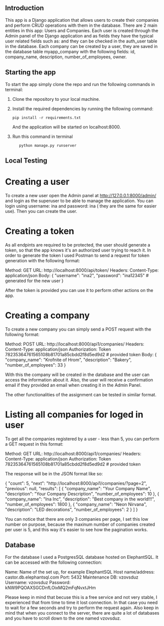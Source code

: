 

## Introduction

This app is a Django application that allows users to create their companies and perform CRUD operations with them in the database. There are 2 main entities in this app: Users and Companies. Each user is created through the Admin panel of the Django application and as fields they have the typical user related fields such as:    and they can be checked in the auth_user table in the database. Each company can be created by a user, they are saved in the database table myapp_company with the following fields: id, company_name, description, number_of_employees, owner. 


## Starting the app

To start the app simply clone the repo and run the following commands in terminal:

1. Clone the repository to your local machine.

2. Install the required dependencies by running the following command:
   ```
   pip install -r requirements.txt
   ```
   And the application will be started on localhost:8000.

3. Run this command in terminal 
    ```
       python manage.py runserver 
    ```

## Local Testing

# Creating a user

To create a new user open the Admin panel at http://127.0.0.1:8000/admin/ and login as the superuser to be able to manage the application. You can login using username: ina and password: ina ( they are the same for easier use). Then you can create the user.


# Creating a token

As all endpints are required to be protected, the user should generate a token, so that the app knows it's an authorized user trying to reach it. In order to generate the token I used Postman to send a request for token generation with the following format:

Method: GET
URL: http://localhost:8000/api/token/
Headers:
Content-Type: application/json
Body:
{
"username": "ina2",
"password": "ina12345"   # generated for the new user 
}

After the token is provided you can use it to perform other actions on the app.

# Creating a company

To create a new company you can simply send a POST request with the following format:

Method: POST
URL: http://localhost:8000/api1/companies/
Headers:
Content-Type: application/json
Authorization: Token 78235364761565108b81701a85cbdd2f8d5ed9d2  # provided token
Body:
{
  "company_name": "Krofnite of Hrom",
  "description": "Bakery",
  "number_of_employees": 33
}

With this the company will be created in the database and the user can access the information about it. Also, the user will receive a confirmation email if they provided an email when creating it in the Admin Panel. 

The other functionalities of the assignment can be tested in similar format.

# Listing all companies for loged in user

To get all the companies registered by a user - less than 5, you can perform a GET request in this format:

Method: GET
URL: http://localhost:8000/api1/companies/
Headers:
Content-Type: application/json
Authorization: Token 78235364761565108b81701a85cbdd2f8d5ed9d2  # provided token

The response will be in the JSON format like so:

{
    "count": 5,
    "next": "http://localhost:8000/api1/companies/?page=2",
    "previous": null,
    "results": [
        {
            "company_name": "Your Company Name",
            "description": "Your Company Description",
            "number_of_employees": 10
        },
        {
            "company_name": "Ina Inc",
            "description": "Best company in the world!!!",
            "number_of_employees": 1800
        },
        {
            "company_name": "Neon Nirvana",
            "description": "LED decorations",
            "number_of_employees": 2
        }
    ]
}

You can notice that there are only 3 companies per page, I set this low number on purpose, because the maxinum number of companies created per user is 5, and this way it's easier to see how the pagination works. 




## Database

For the database I used a PostgresSQL database hosted on ElephantSQL. It can be accessed with the following connection:

Name: Name of the set up, for example ElephantSQL
Host name/address: castor.db.elephantsql.com
Port: 5432
Maintenance DB: vzovsduz
Username: vzovsduz
Password: kNW9PQOAXSGCDnfLOixMQ2mFqNvxtJHm

Please keep in mind that becuse this is a free service and not very stable, I experienced that from time to time it lost connection. In that case you need to wait for a few seconds and try to perform the request again. Also keep in mind that when you connect to the server, there are quite a lot of databases and you have to scroll down to the one named vzovsduz.


